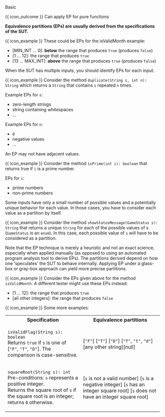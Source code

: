 <span id="title">Basic</span>

<span id="prereqs"></span>

<span id="outcomes">{{ icon_outcome }} Can apply EP for pure functions</span>

<div id="body">

**Equivalence partitions (EPs) are usually derived from the specifications of the SUT.**  

<box>

{{ icon_example }} These could be EPs for the <trigger for="pop:epBasic-isValidMonth">isValidMonth</trigger> example:

* [MIN_INT ... 0]: **below** the range that produces `true` (produces `false`)
* [1 … 12]: the range that produces `true`
* [13 … MAX_INT]: **above** the range that produces `true` (produces `false`)

</box>

<popover id="pop:epBasic-isValidMonth" header="`isValidMonth`" placement="top">
  <div slot="content">
    <include src="../what/text.md#isValidMonth" />
  </div>
</popover>

When the SUT has multiple inputs, you should identify EPs for each input. 

<box>

{{ icon_example }} Consider the method `duplicate(String s, int n): String` which returns a `String` that contains `s` repeated `n` times.

Example EPs for `s`:
* zero-length strings
* string containing whitespaces
* ...

Example EPs for `n`:
* `0`
* negative values
* ...

</box>

An EP may not have adjacent values.

<box>

{{ icon_example }} Consider the method `isPrime(int i): boolean` that returns true if `i` is a prime number.

EPs for `i`:
* prime numbers
* non-prime numbers 

</box>

Some inputs have only a small number of possible values and a potentially unique behavior for each value. In those cases, you have to consider each value as a partition by itself.

<box>

{{ icon_example }} Consider the method `showStatusMessage(GameStatus s): String` that returns a unique `String` for each of the possible values of s (`GameStatus` is an `enum`). In this case, each possible value of `s` will have to be considered as a partition.

</box>

Note that the EP technique is merely a heuristic and not an exact science, especially when applied manually (as opposed to using an automated program analysis tool to derive EPs). The partitions derived depend on how one ‘speculates’ the SUT to behave internally. Applying EP under a glass-box or gray-box approach can yield more precise partitions.

<box>

{{ icon_example }} Consider the EPs given above for the method `isValidMonth`. A different tester might use these EPs instead:
* [1 … 12]: the range that produces `true`
* [all other integers]: the range that produces `false`

</box>

<box>

{{ icon_example }} Some more examples:

<table class="table">
  <tr>
    <th>Specification</th>
    <th>Equivalence partitions</th>
  </tr>
  <tr>
  <td>
      
`isValidFlag(String s): boolean`<br>
Returns `true` if `s` is one of [`"F"`, `"T"`, `"D"`]. The comparison is case-sensitive.
      
  </td>
  <td>
      
[`"F"`] [`"T"`] [`"D"`] [`"f"`, `"t"`, `"d"`] [any other string][null]
      
  </td>
  </tr>
  <tr>
  <td>
      
`squareRoot(String s): int`<br>
Pre-conditions: `s` represents a positive integer.<br>
Returns the square root of `s` if the square root is an integer; returns `0` otherwise.
      
  </td>
  <td>
      
[`s` is not a valid number] [`s` is a negative integer] [`s` has an integer square root] [`s` does not have an integer square root]
      
  </td>
  </tr>
</table>

</box>

</div>

<div id="extras">
  <include src="exercises.md" />
</div>
